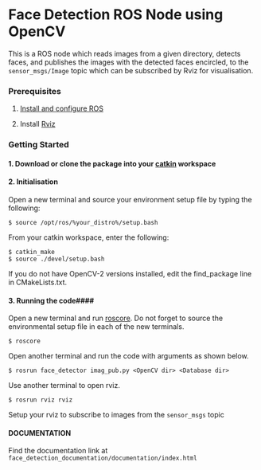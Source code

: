 # Face Detection ROS Node using OpenCV #

This is a ROS node which reads images from a given directory, detects faces, and publishes the images with the detected faces encircled, to the <code>sensor_msgs/Image</code> topic which can be subscribed by Rviz for visualisation.

### Prerequisites ###

1. [Install and configure ROS](http://wiki.ros.org/ROS/Tutorials/InstallingandConfiguringROSEnvironment)

2. Install  [Rviz](http://wiki.ros.org/rviz)


### Getting Started ###

#### 1. Download or clone the package into your [catkin](http://wiki.ros.org/catkin) workspace
 
#### 2. Initialisation
Open a new terminal and source your environment setup file by typing the following: 
```
$ source /opt/ros/%your_distro%/setup.bash
```
From your catkin workspace, enter the following:
```
$ catkin_make
$ source ./devel/setup.bash
```
If you do not have OpenCV-2 versions installed, edit the find_package line in CMakeLists.txt.

#### 3. Running the code####
Open a new terminal and run [roscore](http://wiki.ros.org/rviz).
Do not forget to source the environmental setup file in each of the new terminals.
```
$ roscore
```
Open another terminal and run the code with arguments as shown below.
```
$ rosrun face_detector imag_pub.py <OpenCV dir> <Database dir>
```
Use another terminal to open rviz.
```
$ rosrun rviz rviz
```
Setup your rviz to subscribe to images from the <code>sensor_msgs</code> topic 

#### DOCUMENTATION ####

Find the documentation link at <code>face_detection_documentation/documentation/index.html<code>
